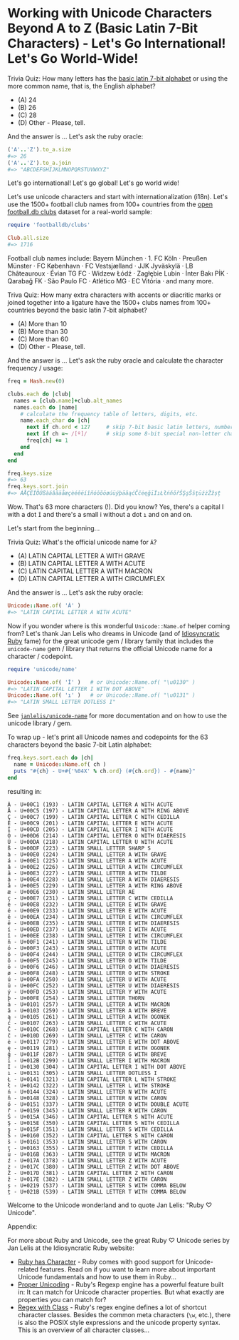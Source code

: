 
# Working with Unicode Characters Beyond A to Z (Basic Latin 7-Bit Characters) - Let's Go International! Let's Go World-Wide!


Trivia Quiz: How many letters has the [basic latin 7-bit alphabet](https://en.wikipedia.org/wiki/ISO_basic_Latin_alphabet)
or using the more common name, that is, the English alphabet?

- (A)  24
- (B)  26
- (C)  28
- (D)  Other - Please, tell.

And the answer is ...  Let's ask the ruby oracle:

``` ruby
('A'..'Z').to_a.size
#=> 26
('A'..'Z').to_a.join
#=> "ABCDEFGHIJKLMNOPQRSTUVWXYZ"
```

Let's go international! Let's go global! Let's go world wide!

Let's use unicode characters and start with internationalization (i18n).
Let's use the 1500+ football club names from 100+ countries from
the [open football.db clubs](https://github.com/openfootball/clubs) dataset
for a real-world sample:

``` ruby
require 'footballdb/clubs'

Club.all.size
#=> 1716
```

Football club names include:
Bayern München ·  1. FC Köln · Preußen Münster · 
FC København · FC Vestsjælland ·
JJK Jyväskylä ·
LB Châteauroux · Évian TG FC ·
Widzew Łódź · Zagłębie Lubin ·
İnter Bakı PİK · Qarabağ FK ·
São Paulo FC · Atlético MG · EC Vitória ·
and many more.


Triva Quiz: How many extra characters with accents or diacritic marks or joined together into a ligature 
have the 1500+ clubs names from 100+ countries beyond the basic latin 7-bit alphabet?

- (A)  More than 10
- (B)  More than 30
- (C)  More than 60
- (D)  Other - Please, tell.

And the answer is ...  Let's ask the ruby oracle
and calculate the character frequency / usage:

``` ruby
freq = Hash.new(0)

clubs.each do |club|
  names = [club.name]+club.alt_names
  names.each do |name|
    # calculate the frequency table of letters, digits, etc.
    name.each_char do |ch|
      next if ch.ord < 127     # skip 7-bit basic latin letters, numbers, etc.
      next if ch =~ /[º]/      # skip some 8-bit special non-letter chars too
      freq[ch] += 1
    end
  end
end

freq.keys.size
#=> 63
freq.keys.sort.join
#=> ÁÅÇÉÍÖÚßàáâãäåæçèéêëíîñóôõöøúüýþāăąćČčėęğīİıŁłńňőřŚŞşŠšţūźżŽžșț
```

Wow. That's 63 more characters (!).
Did you know? Yes, there's a capital I with a dot `İ`
and there's a small i without a dot `ı` and on and on.

Let's start from the beginning...

Trivia Quiz: What's the official unicode name for `Á`?

- (A) LATIN CAPITAL LETTER A WITH GRAVE
- (B) LATIN CAPITAL LETTER A WITH ACUTE
- (C) LATIN CAPITAL LETTER A WITH MACRON
- (D) LATIN CAPITAL LETTER A WITH CIRCUMFLEX


And the answer is ...  Let's ask the ruby oracle:

``` ruby
Unicode::Name.of( 'Á' )
#=> "LATIN CAPITAL LETTER A WITH ACUTE"
```

Now if you wonder where is this wonderful `Unicode::Name.of` helper coming from?
Let's thank Jan Lelis who dreams in Unicode
(and of [Idiosyncratic Ruby](https://idiosyncratic-ruby.com) fame)
for the great unicode gem / library family
that includes the  `unicode-name` gem / library
that returns the official Unicode name for a character / codepoint.

``` ruby
require 'unicode/name'

Unicode::Name.of( 'İ' )   # or Unicode::Name.of( "\u0130" )
#=> "LATIN CAPITAL LETTER I WITH DOT ABOVE"
Unicode::Name.of( 'ı' )   # or Unicode::Name.of( "\u0131" )
#=> "LATIN SMALL LETTER DOTLESS I"
```

See [`janlelis/unicode-name`](https://github.com/janlelis/unicode-name) for more documentation and on how to use the unicode library / gem.

To wrap up - let's print all Unicode names and codepoints for the 63 characters
beyond the basic 7-bit Latin alphabet:

``` ruby
freq.keys.sort.each do |ch|
  name = Unicode::Name.of( ch )
  puts "#{ch} - U+#{'%04X' % ch.ord} (#{ch.ord}) - #{name}"
end

```

resulting in:

```
Á - U+00C1 (193) - LATIN CAPITAL LETTER A WITH ACUTE
Å - U+00C5 (197) - LATIN CAPITAL LETTER A WITH RING ABOVE
Ç - U+00C7 (199) - LATIN CAPITAL LETTER C WITH CEDILLA
É - U+00C9 (201) - LATIN CAPITAL LETTER E WITH ACUTE
Í - U+00CD (205) - LATIN CAPITAL LETTER I WITH ACUTE
Ö - U+00D6 (214) - LATIN CAPITAL LETTER O WITH DIAERESIS
Ú - U+00DA (218) - LATIN CAPITAL LETTER U WITH ACUTE
ß - U+00DF (223) - LATIN SMALL LETTER SHARP S
à - U+00E0 (224) - LATIN SMALL LETTER A WITH GRAVE
á - U+00E1 (225) - LATIN SMALL LETTER A WITH ACUTE
â - U+00E2 (226) - LATIN SMALL LETTER A WITH CIRCUMFLEX
ã - U+00E3 (227) - LATIN SMALL LETTER A WITH TILDE
ä - U+00E4 (228) - LATIN SMALL LETTER A WITH DIAERESIS
å - U+00E5 (229) - LATIN SMALL LETTER A WITH RING ABOVE
æ - U+00E6 (230) - LATIN SMALL LETTER AE
ç - U+00E7 (231) - LATIN SMALL LETTER C WITH CEDILLA
è - U+00E8 (232) - LATIN SMALL LETTER E WITH GRAVE
é - U+00E9 (233) - LATIN SMALL LETTER E WITH ACUTE
ê - U+00EA (234) - LATIN SMALL LETTER E WITH CIRCUMFLEX
ë - U+00EB (235) - LATIN SMALL LETTER E WITH DIAERESIS
í - U+00ED (237) - LATIN SMALL LETTER I WITH ACUTE
î - U+00EE (238) - LATIN SMALL LETTER I WITH CIRCUMFLEX
ñ - U+00F1 (241) - LATIN SMALL LETTER N WITH TILDE
ó - U+00F3 (243) - LATIN SMALL LETTER O WITH ACUTE
ô - U+00F4 (244) - LATIN SMALL LETTER O WITH CIRCUMFLEX
õ - U+00F5 (245) - LATIN SMALL LETTER O WITH TILDE
ö - U+00F6 (246) - LATIN SMALL LETTER O WITH DIAERESIS
ø - U+00F8 (248) - LATIN SMALL LETTER O WITH STROKE
ú - U+00FA (250) - LATIN SMALL LETTER U WITH ACUTE
ü - U+00FC (252) - LATIN SMALL LETTER U WITH DIAERESIS
ý - U+00FD (253) - LATIN SMALL LETTER Y WITH ACUTE
þ - U+00FE (254) - LATIN SMALL LETTER THORN
ā - U+0101 (257) - LATIN SMALL LETTER A WITH MACRON
ă - U+0103 (259) - LATIN SMALL LETTER A WITH BREVE
ą - U+0105 (261) - LATIN SMALL LETTER A WITH OGONEK
ć - U+0107 (263) - LATIN SMALL LETTER C WITH ACUTE
Č - U+010C (268) - LATIN CAPITAL LETTER C WITH CARON
č - U+010D (269) - LATIN SMALL LETTER C WITH CARON
ė - U+0117 (279) - LATIN SMALL LETTER E WITH DOT ABOVE
ę - U+0119 (281) - LATIN SMALL LETTER E WITH OGONEK
ğ - U+011F (287) - LATIN SMALL LETTER G WITH BREVE
ī - U+012B (299) - LATIN SMALL LETTER I WITH MACRON
İ - U+0130 (304) - LATIN CAPITAL LETTER I WITH DOT ABOVE
ı - U+0131 (305) - LATIN SMALL LETTER DOTLESS I
Ł - U+0141 (321) - LATIN CAPITAL LETTER L WITH STROKE
ł - U+0142 (322) - LATIN SMALL LETTER L WITH STROKE
ń - U+0144 (324) - LATIN SMALL LETTER N WITH ACUTE
ň - U+0148 (328) - LATIN SMALL LETTER N WITH CARON
ő - U+0151 (337) - LATIN SMALL LETTER O WITH DOUBLE ACUTE
ř - U+0159 (345) - LATIN SMALL LETTER R WITH CARON
Ś - U+015A (346) - LATIN CAPITAL LETTER S WITH ACUTE
Ş - U+015E (350) - LATIN CAPITAL LETTER S WITH CEDILLA
ş - U+015F (351) - LATIN SMALL LETTER S WITH CEDILLA
Š - U+0160 (352) - LATIN CAPITAL LETTER S WITH CARON
š - U+0161 (353) - LATIN SMALL LETTER S WITH CARON
ţ - U+0163 (355) - LATIN SMALL LETTER T WITH CEDILLA
ū - U+016B (363) - LATIN SMALL LETTER U WITH MACRON
ź - U+017A (378) - LATIN SMALL LETTER Z WITH ACUTE
ż - U+017C (380) - LATIN SMALL LETTER Z WITH DOT ABOVE
Ž - U+017D (381) - LATIN CAPITAL LETTER Z WITH CARON
ž - U+017E (382) - LATIN SMALL LETTER Z WITH CARON
ș - U+0219 (537) - LATIN SMALL LETTER S WITH COMMA BELOW
ț - U+021B (539) - LATIN SMALL LETTER T WITH COMMA BELOW
```

Welcome to the Unicode wonderland
and to quote Jan Lelis: "Ruby ♡ Unicode".




Appendix:

For more about Ruby and Unicode, see the great Ruby ♡ Unicode series by Jan Lelis at the Idiosyncratic Ruby website:

- [Ruby has Character](https://idiosyncratic-ruby.com/66-ruby-has-character) - Ruby comes with good support for Unicode-related features. Read on if you want to learn more about important Unicode fundamentals and how to use them in Ruby...
- [Proper Unicoding](https://idiosyncratic-ruby.com/41-proper-unicoding) - Ruby's Regexp engine has a powerful feature built in: It can match for Unicode character properties. But what exactly are properties you can match for?
- [Regex with Class](https://idiosyncratic-ruby.com/30-regex-with-class) - Ruby's regex engine defines a lot of shortcut character classes. Besides the common meta characters (`\w`, etc.), there is also the POSIX style expressions and the unicode property syntax. This is an overview of all character classes...


<!--
   todo: add a section of unfolding and decomposing the characters
   to count how many a-z and how many accent characters?
   -- use a 2nd part article to make it a series - why? why not?
-->
